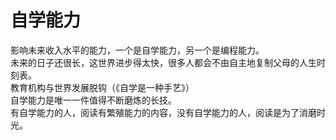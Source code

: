 # 自学能力
影响未来收入水平的能力，一个是自学能力，另一个是编程能力。<br>
未来的日子还很长，这世界进步得太快，很多人都会不由自主地复制父母的人生时刻表。<br>
教育机构与世界发展脱钩（《自学是一种手艺》）<br>
自学能力是唯一一件值得不断磨炼的长技。<br>
有自学能力的人，阅读有繁殖能力的内容，没有自学能力的人，阅读是为了消磨时光。<br>



